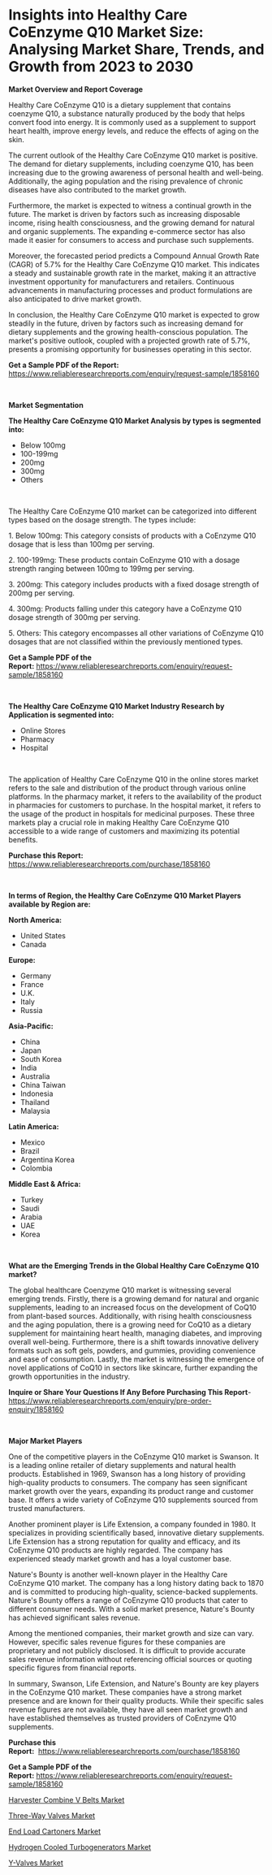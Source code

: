 <p><h1>Insights into Healthy Care CoEnzyme Q10 Market Size: Analysing Market Share, Trends, and Growth from 2023 to 2030</h1></p><p><strong>Market Overview and Report Coverage</strong></p>
<p><p>Healthy Care CoEnzyme Q10 is a dietary supplement that contains coenzyme Q10, a substance naturally produced by the body that helps convert food into energy. It is commonly used as a supplement to support heart health, improve energy levels, and reduce the effects of aging on the skin.</p><p>The current outlook of the Healthy Care CoEnzyme Q10 market is positive. The demand for dietary supplements, including coenzyme Q10, has been increasing due to the growing awareness of personal health and well-being. Additionally, the aging population and the rising prevalence of chronic diseases have also contributed to the market growth.</p><p>Furthermore, the market is expected to witness a continual growth in the future. The market is driven by factors such as increasing disposable income, rising health consciousness, and the growing demand for natural and organic supplements. The expanding e-commerce sector has also made it easier for consumers to access and purchase such supplements.</p><p>Moreover, the forecasted period predicts a Compound Annual Growth Rate (CAGR) of 5.7% for the Healthy Care CoEnzyme Q10 market. This indicates a steady and sustainable growth rate in the market, making it an attractive investment opportunity for manufacturers and retailers. Continuous advancements in manufacturing processes and product formulations are also anticipated to drive market growth.</p><p>In conclusion, the Healthy Care CoEnzyme Q10 market is expected to grow steadily in the future, driven by factors such as increasing demand for dietary supplements and the growing health-conscious population. The market's positive outlook, coupled with a projected growth rate of 5.7%, presents a promising opportunity for businesses operating in this sector.</p></p>
<p><strong>Get a Sample PDF of the Report:</strong> <a href="https://www.reliableresearchreports.com/enquiry/request-sample/1858160">https://www.reliableresearchreports.com/enquiry/request-sample/1858160</a></p>
<p>&nbsp;</p>
<p><strong>Market Segmentation</strong></p>
<p><strong>The Healthy Care CoEnzyme Q10 Market Analysis by types is segmented into:</strong></p>
<p><ul><li>Below 100mg</li><li>100-199mg</li><li>200mg</li><li>300mg</li><li>Others</li></ul></p>
<p>&nbsp;</p>
<p><p>The Healthy Care CoEnzyme Q10 market can be categorized into different types based on the dosage strength. The types include: </p><p>1. Below 100mg: This category consists of products with a CoEnzyme Q10 dosage that is less than 100mg per serving.</p><p>2. 100-199mg: These products contain CoEnzyme Q10 with a dosage strength ranging between 100mg to 199mg per serving.</p><p>3. 200mg: This category includes products with a fixed dosage strength of 200mg per serving.</p><p>4. 300mg: Products falling under this category have a CoEnzyme Q10 dosage strength of 300mg per serving.</p><p>5. Others: This category encompasses all other variations of CoEnzyme Q10 dosages that are not classified within the previously mentioned types.</p></p>
<p><strong>Get a Sample PDF of the Report:</strong>&nbsp;<a href="https://www.reliableresearchreports.com/enquiry/request-sample/1858160">https://www.reliableresearchreports.com/enquiry/request-sample/1858160</a></p>
<p>&nbsp;</p>
<p><strong>The Healthy Care CoEnzyme Q10 Market Industry Research by Application is segmented into:</strong></p>
<p><ul><li>Online Stores</li><li>Pharmacy</li><li>Hospital</li></ul></p>
<p>&nbsp;</p>
<p><p>The application of Healthy Care CoEnzyme Q10 in the online stores market refers to the sale and distribution of the product through various online platforms. In the pharmacy market, it refers to the availability of the product in pharmacies for customers to purchase. In the hospital market, it refers to the usage of the product in hospitals for medicinal purposes. These three markets play a crucial role in making Healthy Care CoEnzyme Q10 accessible to a wide range of customers and maximizing its potential benefits.</p></p>
<p><strong>Purchase this Report:</strong>&nbsp; <a href="https://www.reliableresearchreports.com/purchase/1858160">https://www.reliableresearchreports.com/purchase/1858160</a></p>
<p>&nbsp;</p>
<p><strong>In terms of Region, the Healthy Care CoEnzyme Q10 Market Players available by Region are:</strong></p>
<p>
    <p> <strong> North America: </strong>
        <ul>
            <li>United States</li>
            <li>Canada</li>
        </ul>
        </p> 
    <p> <strong> Europe: </strong>
        <ul>
            <li>Germany</li>
            <li>France</li>
            <li>U.K.</li>
            <li>Italy</li>
            <li>Russia</li>
        </ul>
        </p> 
    <p> <strong> Asia-Pacific: </strong>
        <ul>
            <li>China</li>
            <li>Japan</li>
            <li>South Korea</li>
            <li>India</li>
            <li>Australia</li>
            <li>China Taiwan</li>
            <li>Indonesia</li>
            <li>Thailand</li>
            <li>Malaysia</li>
        </ul>
        </p> 
    <p> <strong> Latin America: </strong>
        <ul>
            <li>Mexico</li>
            <li>Brazil</li>
            <li>Argentina Korea</li>
            <li>Colombia</li>
        </ul>
        </p> 
    <p> <strong> Middle East & Africa: </strong>
        <ul>
            <li>Turkey</li>
            <li>Saudi</li>
            <li>Arabia</li>
            <li>UAE</li>
            <li>Korea</li>
        </ul>
    </p>
    </p>
<p>&nbsp;</p>
<p><strong>What are the Emerging Trends in the Global Healthy Care CoEnzyme Q10 market?</strong></p>
<p><p>The global healthcare Coenzyme Q10 market is witnessing several emerging trends. Firstly, there is a growing demand for natural and organic supplements, leading to an increased focus on the development of CoQ10 from plant-based sources. Additionally, with rising health consciousness and the aging population, there is a growing need for CoQ10 as a dietary supplement for maintaining heart health, managing diabetes, and improving overall well-being. Furthermore, there is a shift towards innovative delivery formats such as soft gels, powders, and gummies, providing convenience and ease of consumption. Lastly, the market is witnessing the emergence of novel applications of CoQ10 in sectors like skincare, further expanding the growth opportunities in the industry.</p></p>
<p><strong>Inquire or Share Your Questions If Any Before Purchasing This Report</strong>- <a href="https://www.reliableresearchreports.com/enquiry/pre-order-enquiry/1858160">https://www.reliableresearchreports.com/enquiry/pre-order-enquiry/1858160</a></p>
<p>&nbsp;</p>
<p><strong>Major Market Players</strong></p>
<p><p>One of the competitive players in the CoEnzyme Q10 market is Swanson. It is a leading online retailer of dietary supplements and natural health products. Established in 1969, Swanson has a long history of providing high-quality products to consumers. The company has seen significant market growth over the years, expanding its product range and customer base. It offers a wide variety of CoEnzyme Q10 supplements sourced from trusted manufacturers.</p><p>Another prominent player is Life Extension, a company founded in 1980. It specializes in providing scientifically based, innovative dietary supplements. Life Extension has a strong reputation for quality and efficacy, and its CoEnzyme Q10 products are highly regarded. The company has experienced steady market growth and has a loyal customer base.</p><p>Nature's Bounty is another well-known player in the Healthy Care CoEnzyme Q10 market. The company has a long history dating back to 1870 and is committed to producing high-quality, science-backed supplements. Nature's Bounty offers a range of CoEnzyme Q10 products that cater to different consumer needs. With a solid market presence, Nature's Bounty has achieved significant sales revenue.</p><p>Among the mentioned companies, their market growth and size can vary. However, specific sales revenue figures for these companies are proprietary and not publicly disclosed. It is difficult to provide accurate sales revenue information without referencing official sources or quoting specific figures from financial reports.</p><p>In summary, Swanson, Life Extension, and Nature's Bounty are key players in the CoEnzyme Q10 market. These companies have a strong market presence and are known for their quality products. While their specific sales revenue figures are not available, they have all seen market growth and have established themselves as trusted providers of CoEnzyme Q10 supplements.</p></p>
<p><strong>Purchase this Report:</strong>&nbsp;&nbsp;<a href="https://www.reliableresearchreports.com/purchase/1858160">https://www.reliableresearchreports.com/purchase/1858160</a></p>
<p></p>
<p><strong>Get a Sample PDF of the Report:</strong>&nbsp;<a href="https://www.reliableresearchreports.com/enquiry/request-sample/1858160">https://www.reliableresearchreports.com/enquiry/request-sample/1858160</a></p>
<p><p><a href="https://medium.com/@aashish.reportprime2/harvester-combine-v-belts-market-size-cagr-trends-2024-2030-ea8867d1584c">Harvester Combine V Belts Market</a></p><p><a href="https://medium.com/@akshatreportprime/three-way-valves-nbsp-market-focuses-on-market-share-size-and-projected-forecast-till-2030-7e260f4295c5">Three-Way Valves Market</a></p><p><a href="https://medium.com/@krishna_35021/end-load-cartoners-market-share-evolution-and-market-growth-trends-2023-2030-5aba4a1294d7">End Load Cartoners Market</a></p><p><a href="https://medium.com/@krish.reportprime/hydrogen-cooled-turbogenerators-market-size-cagr-trends-2024-2030-f1a1aa31ee3d">Hydrogen Cooled Turbogenerators Market</a></p><p><a href="https://medium.com/@snehareportprime/y-valves-market-size-market-outlook-and-market-forecast-2023-to-2030-88042230aab9">Y-Valves Market</a></p></p>